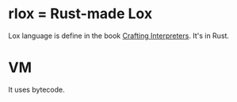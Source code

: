 # rlox = Rust-made Lox

Lox language is define in the book [Crafting Interpreters](http://www.craftinginterpreters.com/). It's in Rust.

# VM

It uses bytecode.